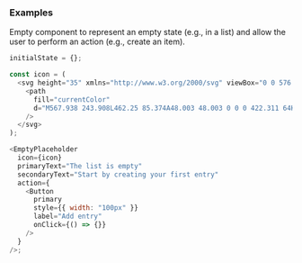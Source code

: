 ### Examples

Empty component to represent an empty state (e.g., in a list) and allow the user to perform an action (e.g., create an item).

```js
initialState = {};

const icon = (
  <svg height="35" xmlns="http://www.w3.org/2000/svg" viewBox="0 0 576 512">
    <path
      fill="currentColor"
      d="M567.938 243.908L462.25 85.374A48.003 48.003 0 0 0 422.311 64H153.689a48 48 0 0 0-39.938 21.374L8.062 243.908A47.994 47.994 0 0 0 0 270.533V400c0 26.51 21.49 48 48 48h480c26.51 0 48-21.49 48-48V270.533a47.994 47.994 0 0 0-8.062-26.625zM162.252 128h251.497l85.333 128H376l-32 64H232l-32-64H76.918l85.334-128z"
    />
  </svg>
);

<EmptyPlaceholder
  icon={icon}
  primaryText="The list is empty"
  secondaryText="Start by creating your first entry"
  action={
    <Button
      primary
      style={{ width: "100px" }}
      label="Add entry"
      onClick={() => {}}
    />
  }
/>;
```
